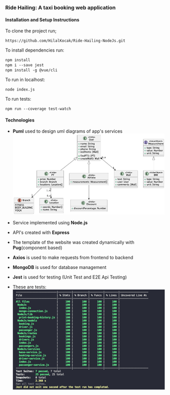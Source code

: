 ### Ride Hailing: A taxi booking web application

#### Installation and Setup Instructions
To clone the project run;
```
https://github.com/HilalKocak/Ride-Hailing-NodeJs.git
```

To install dependencies run:
```
npm install
npm i --save jest
npm install -g @vue/cli
```

To run in localhost:
```
node index.js
```

To run tests:
```
npm run --coverage test-watch

```
#### Technologies

- **Puml** used to design uml diagrams of app's services
![puml](classdiagram.png)

- Service implemented using **Node.js**
- API's created with **Express** 
- The template of the website was created dynamically with **Pug**(component based)
- **Axios** is used to make requests from frontend to backend
- **MongoDB** is used for database management
- **Jest** is used for testing (Unit Test and E2E Api Testing)


- These are tests:
![tests](test-preview.png)
